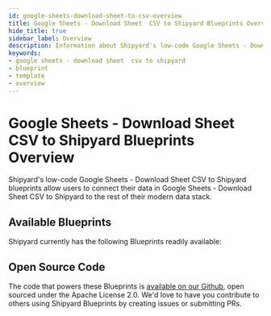 ```yaml
---
id: google-sheets-download-sheet-to-csv-overview
title: Google Sheets - Download Sheet  CSV to Shipyard Blueprints Overview
hide_title: true
sidebar_label: Overview
description: Information about Shipyard's low-code Google Sheets - Download Sheet  CSV to Shipyard templates.
keywords:
- google sheets - download sheet  csv to shipyard
- blueprint
- template
- overview
---
```


# Google Sheets - Download Sheet  CSV to Shipyard Blueprints Overview

Shipyard's low-code Google Sheets - Download Sheet  CSV to Shipyard blueprints allow users to connect their data in Google Sheets - Download Sheet  CSV to Shipyard to the rest of their modern data stack.

## Available Blueprints
Shipyard currently has the following Blueprints readily available: 

## Open Source Code
The code that powers these Blueprints is [available on our Github](None), open sourced under the Apache License 2.0. We'd love to have you contribute to others using Shipyard Blueprints by creating issues or submitting PRs.

